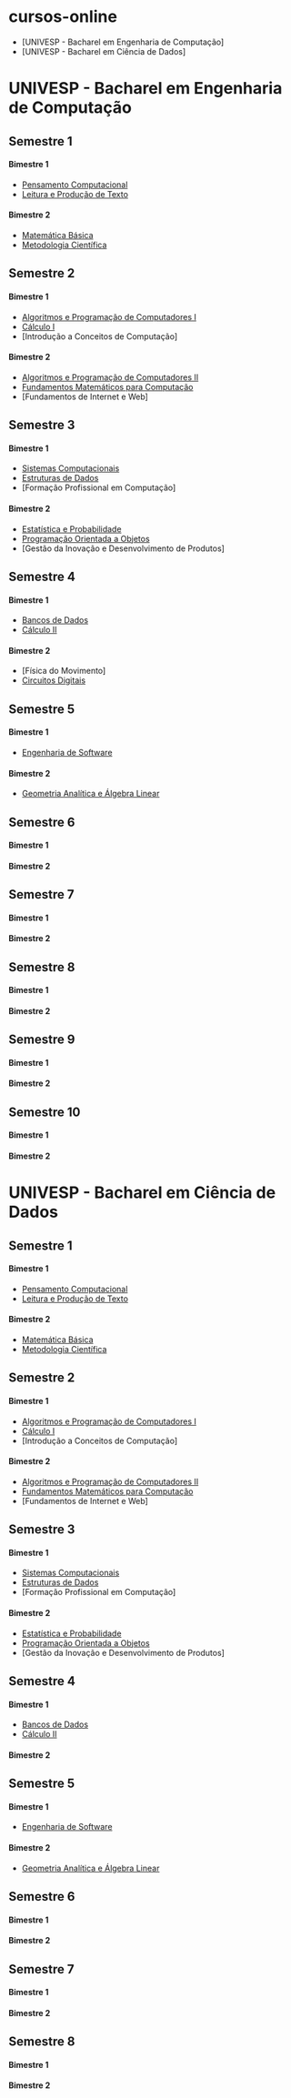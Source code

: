 # cursos-online

- [UNIVESP - Bacharel em Engenharia de Computação]
- [UNIVESP - Bacharel em Ciência de Dados]

# UNIVESP - Bacharel em Engenharia de Computação

## Semestre 1

#### Bimestre 1
- [Pensamento Computacional](https://www.youtube.com/playlist?list=PLxI8Can9yAHdhRx3TIqX_B3C20ETZEV_V)
- [Leitura e Produção de Texto](https://www.youtube.com/playlist?list=PLxI8Can9yAHemh_YJh9GtkIUljZbI7Tvw)

#### Bimestre 2
- [Matemática Básica](https://www.youtube.com/playlist?list=PLxI8Can9yAHfkC-n82rUOWb-A6LYi7U4a)
- [Metodologia Científica](https://www.youtube.com/playlist?list=PLxI8Can9yAHcZW4W6dht9temszDfmDsif)


## Semestre 2

#### Bimestre 1
- [Algoritmos e Programação de Computadores I](https://www.youtube.com/playlist?list=PLxI8Can9yAHcUdIGv9aaZqkt-z0fepFa8)
- [Cálculo I](https://www.youtube.com/playlist?list=PL2D9B691A704C6F7B)
- [Introdução a Conceitos de Computação]

#### Bimestre 2
- [Algoritmos e Programação de Computadores II](https://www.youtube.com/playlist?list=PLxI8Can9yAHfzI1njXYuMrtKcN5aLlCzw)
- [Fundamentos Matemáticos para Computação](https://www.youtube.com/playlist?list=PLxI8Can9yAHfMN2osQotoGDpPhW2XAWqZ)
- [Fundamentos de Internet e Web]

## Semestre 3

#### Bimestre 1
- [Sistemas Computacionais](https://www.youtube.com/playlist?list=PLxI8Can9yAHc4vnZM_lZmsPy8CaB215cz)
- [Estruturas de Dados](https://www.youtube.com/playlist?list=PLxI8Can9yAHf8k8LrUePyj0y3lLpigGcl)
- [Formação Profissional em Computação]

#### Bimestre 2
- [Estatística e Probabilidade](https://www.youtube.com/playlist?list=PLxI8Can9yAHdJq561NyRN9wZpTqVJn0Z0)
- [Programação Orientada a Objetos](https://www.youtube.com/watch?v=tHXO_j4RfGw&list=PLxI8Can9yAHewZWSrlhpId71bk5N_W7W1)
- [Gestão da Inovação e Desenvolvimento de Produtos]

## Semestre 4

#### Bimestre 1
- [Bancos de Dados](https://www.youtube.com/playlist?list=PLxI8Can9yAHeHQr2McJ01e-ANyh3K0Lfq)
- [Cálculo II](https://www.youtube.com/playlist?list=PLxI8Can9yAHeZfF4HwiVmv4D6n3acKLER)

#### Bimestre 2
- [Física do Movimento]
- [Circuitos Digitais](https://www.youtube.com/watch?v=Fe6jf0DE9vs&list=PLxI8Can9yAHeOu5qbUa-Pc4hf2VB1Rw1_)

## Semestre 5

#### Bimestre 1
- [Engenharia de Software](https://www.youtube.com/playlist?list=PLxI8Can9yAHfeoA_yMm9iKJVxQprljmL9)

#### Bimestre 2
- [Geometria Analítica e Álgebra Linear](https://www.youtube.com/playlist?list=PLxI8Can9yAHdDIbEMgrt1n-FdoQfLu2-t)

## Semestre 6

#### Bimestre 1

#### Bimestre 2

## Semestre 7

#### Bimestre 1

#### Bimestre 2

## Semestre 8

#### Bimestre 1

#### Bimestre 2

## Semestre 9

#### Bimestre 1

#### Bimestre 2

## Semestre 10

#### Bimestre 1

#### Bimestre 2

# UNIVESP - Bacharel em Ciência de Dados

## Semestre 1

#### Bimestre 1
- [Pensamento Computacional](https://www.youtube.com/playlist?list=PLxI8Can9yAHdhRx3TIqX_B3C20ETZEV_V)
- [Leitura e Produção de Texto](https://www.youtube.com/playlist?list=PLxI8Can9yAHemh_YJh9GtkIUljZbI7Tvw)

#### Bimestre 2
- [Matemática Básica](https://www.youtube.com/playlist?list=PLxI8Can9yAHfkC-n82rUOWb-A6LYi7U4a)
- [Metodologia Científica](https://www.youtube.com/playlist?list=PLxI8Can9yAHcZW4W6dht9temszDfmDsif)


## Semestre 2

#### Bimestre 1
- [Algoritmos e Programação de Computadores I](https://www.youtube.com/playlist?list=PLxI8Can9yAHcUdIGv9aaZqkt-z0fepFa8)
- [Cálculo I](https://www.youtube.com/playlist?list=PL2D9B691A704C6F7B)
- [Introdução a Conceitos de Computação]

#### Bimestre 2
- [Algoritmos e Programação de Computadores II](https://www.youtube.com/playlist?list=PLxI8Can9yAHfzI1njXYuMrtKcN5aLlCzw)
- [Fundamentos Matemáticos para Computação](https://www.youtube.com/playlist?list=PLxI8Can9yAHfMN2osQotoGDpPhW2XAWqZ)
- [Fundamentos de Internet e Web]

## Semestre 3

#### Bimestre 1
- [Sistemas Computacionais](https://www.youtube.com/playlist?list=PLxI8Can9yAHc4vnZM_lZmsPy8CaB215cz)
- [Estruturas de Dados](https://www.youtube.com/playlist?list=PLxI8Can9yAHf8k8LrUePyj0y3lLpigGcl)
- [Formação Profissional em Computação]

#### Bimestre 2
- [Estatística e Probabilidade](https://www.youtube.com/playlist?list=PLxI8Can9yAHdJq561NyRN9wZpTqVJn0Z0)
- [Programação Orientada a Objetos](https://www.youtube.com/watch?v=tHXO_j4RfGw&list=PLxI8Can9yAHewZWSrlhpId71bk5N_W7W1)
- [Gestão da Inovação e Desenvolvimento de Produtos]

## Semestre 4

#### Bimestre 1
- [Bancos de Dados](https://www.youtube.com/playlist?list=PLxI8Can9yAHeHQr2McJ01e-ANyh3K0Lfq)
- [Cálculo II](https://www.youtube.com/playlist?list=PLxI8Can9yAHeZfF4HwiVmv4D6n3acKLER)

#### Bimestre 2

## Semestre 5

#### Bimestre 1
- [Engenharia de Software](https://www.youtube.com/playlist?list=PLxI8Can9yAHfeoA_yMm9iKJVxQprljmL9)

#### Bimestre 2
- [Geometria Analítica e Álgebra Linear](https://www.youtube.com/playlist?list=PLxI8Can9yAHdDIbEMgrt1n-FdoQfLu2-t)

## Semestre 6

#### Bimestre 1

#### Bimestre 2

## Semestre 7

#### Bimestre 1

#### Bimestre 2

## Semestre 8

#### Bimestre 1

#### Bimestre 2
